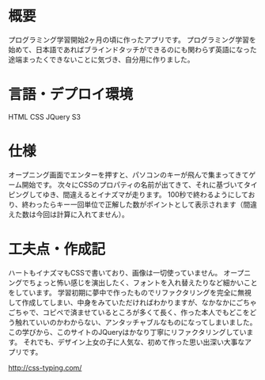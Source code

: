 # 概要
プログラミング学習開始2ヶ月の頃に作ったアプリです。
プログラミング学習を始めて、日本語であればブラインドタッチができるのにも関わらず英語になった途端まったくできないことに気づき、自分用に作りました。
# 言語・デプロイ環境
HTML CSS JQuery S3
# 仕様
オープニング画面でエンターを押すと、パソコンのキーが飛んで集まってきてゲーム開始です。
次々にCSSのプロパティの名前が出てきて、それに基づいてタイピングしてゆき、間違えるとイナズマが走ります。
100秒で終わるようにしており、終わったらキー一回単位で正解した数がポイントとして表示されます（間違えた数は今回は計算に入れてません）。
# 工夫点・作成記
ハートもイナズマもCSSで書いており、画像は一切使っていません。
オープニングでちょっと怖い感じを演出したく、フォントを入れ替えたりなど細かいことをしています。
学習初期に夢中で作ったものでリファクタリングを完全に無視して作成してしまい、中身をみていただければわかりますが、なかなかにごちゃごちゃで、コピペで済ませているところが多くて長く、作った本人でもどこをどう触れていいのかわからない、アンタッチャブルなものになってしまいました。この学びから、このサイトのJQueryはかなり丁寧にリファクタリングしています。
それでも、デザイン上女の子に人気な、初めて作った思い出深い大事なアプリです。

http://css-typing.com/
